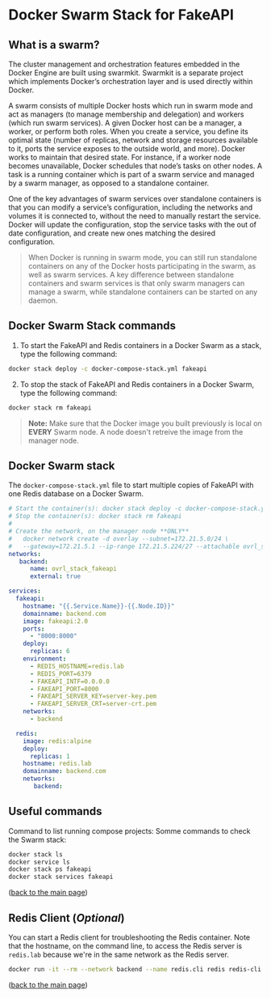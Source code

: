 # Docker Swarm Stack for FakeAPI

## What is a swarm?
The cluster management and orchestration features embedded in the Docker Engine are built using swarmkit. Swarmkit is a separate project which implements Docker’s orchestration layer and is used directly within Docker.

A swarm consists of multiple Docker hosts which run in swarm mode and act as managers (to manage membership and delegation) and workers (which run swarm services). A given Docker host can be a manager, a worker, or perform both roles. When you create a service, you define its optimal state (number of replicas, network and storage resources available to it, ports the service exposes to the outside world, and more). Docker works to maintain that desired state. For instance, if a worker node becomes unavailable, Docker schedules that node’s tasks on other nodes. A task is a running container which is part of a swarm service and managed by a swarm manager, as opposed to a standalone container.

One of the key advantages of swarm services over standalone containers is that you can modify a service’s configuration, including the networks and volumes it is connected to, without the need to manually restart the service. Docker will update the configuration, stop the service tasks with the out of date configuration, and create new ones matching the desired configuration.

>When Docker is running in swarm mode, you can still run standalone containers on any of the Docker hosts participating in the swarm, as well as swarm services. A key difference between standalone containers and swarm services is that only swarm managers can manage a swarm, while standalone containers can be started on any daemon.

## Docker Swarm Stack commands

1. To start the FakeAPI and Redis containers in a Docker Swarm as a stack, type the following command:

```sh
docker stack deploy -c docker-compose-stack.yml fakeapi
```
2. To stop the stack of FakeAPI and Redis containers in a Docker Swarm, type the following command:

```sh
docker stack rm fakeapi
```

>**Note:** Make sure that the Docker image you built previously is local on **EVERY** Swarm node. A node doesn't retreive the image from the manager node.

## Docker Swarm stack
The `docker-compose-stack.yml` file to start multiple copies of FakeAPI with one Redis database on a Docker Swarm.

```yaml
# Start the container(s): docker stack deploy -c docker-compose-stack.yml fakeapi
# Stop the container(s): docker stack rm fakeapi
#
# Create the network, on the manager node **ONLY**
#   docker network create -d overlay --subnet=172.21.5.0/24 \
#   --gateway=172.21.5.1 --ip-range 172.21.5.224/27 --attachable ovrl_stack_fakeapi
networks:
   backend:
      name: ovrl_stack_fakeapi
      external: true

services:
  fakeapi:
    hostname: "{{.Service.Name}}-{{.Node.ID}}"
    domainname: backend.com
    image: fakeapi:2.0
    ports:
      - "8000:8000"
    deploy:
      replicas: 6
    environment:
      - REDIS_HOSTNAME=redis.lab
      - REDIS_PORT=6379
      - FAKEAPI_INTF=0.0.0.0
      - FAKEAPI_PORT=8000
      - FAKEAPI_SERVER_KEY=server-key.pem
      - FAKEAPI_SERVER_CRT=server-crt.pem
    networks:
      - backend

  redis:
    image: redis:alpine
    deploy:
      replicas: 1
    hostname: redis.lab
    domainname: backend.com
    networks:
       backend:
```

## Useful commands
Command to list running compose projects:
Somme commands to check the Swarm stack:

```sh
docker stack ls
docker service ls
docker stack ps fakeapi
docker stack services fakeapi
```

<p align="left">(<a href="README.md">back to the main page</a>)</p>

## Redis Client (*Optional*)
You can start a Redis client for troubleshooting the Redis container. Note that the hostname, on the command line, to access the Redis server is `redis.lab` because we're in the same network as the Redis server.
```sh
docker run -it --rm --network backend --name redis.cli redis redis-cli -h redis.lab
```

<p align="left">(<a href="README.md">back to the main page</a>)</p>
